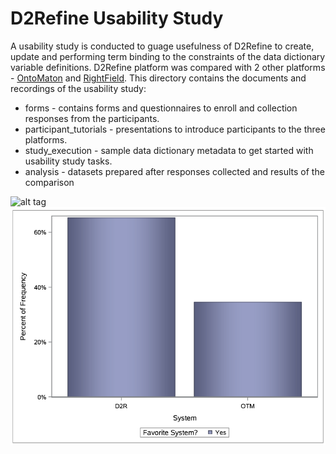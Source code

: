 D2Refine Usability Study
========================

A usability study is conducted to guage usefulness of D2Refine to create, update and performing term binding to the constraints of the data dictionary variable definitions.  D2Refine platform was compared with 2 other platforms - [OntoMaton](https://github.com/ISA-tools/OntoMaton) and [RightField](http://www.rightfield.org.uk/).
This directory contains the documents and recordings of the usability study:
- forms - contains forms and questionnaires to enroll and collection responses from the participants.
- participant_tutorials - presentations to introduce participants to the three platforms.
- study_execution - sample data dictionary metadata to get started with usability study tasks.
- analysis - datasets prepared after responses collected and results of the comparison

![alt tag](https://github.com/caCDE-QA/D2Refine/blob/master/docs/img/FavoritesRankings.png)
![alt tag](https://github.com/caCDE-QA/D2Refine/blob/master/docs/img/D2RefineVsOntoMatonFavorites.png)
